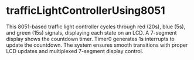 # trafficLightControllerUsing8051
This 8051-based traffic light controller cycles through red (20s), blue (5s), and green (15s) signals, displaying each state on an LCD. A 7-segment display shows the countdown timer. Timer0 generates 1s interrupts to update the countdown. The system ensures smooth transitions with proper LCD updates and multiplexed 7-segment display control.
